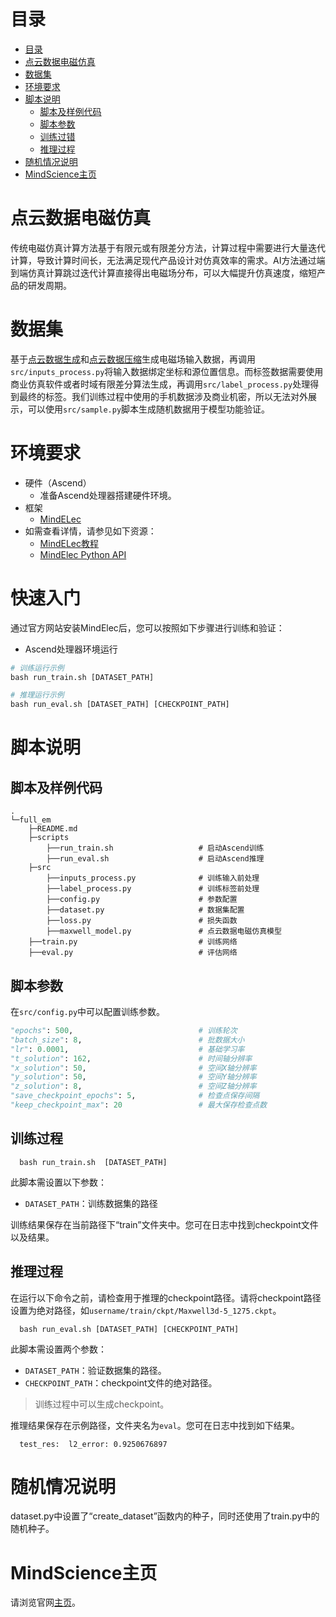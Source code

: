 # 目录

- [目录](#目录)
- [点云数据电磁仿真](#点云数据电磁仿真)
- [数据集](#数据集)
- [环境要求](#环境要求)
- [脚本说明](#脚本说明)
    - [脚本及样例代码](#脚本及样例代码)
    - [脚本参数](#脚本参数)
    - [训练过错](#训练过程)
    - [推理过程](#推理过程)
- [随机情况说明](#随机情况说明)
- [MindScience主页](#mindscience主页)

# 点云数据电磁仿真

传统电磁仿真计算方法基于有限元或有限差分方法，计算过程中需要进行大量迭代计算，导致计算时间长，无法满足现代产品设计对仿真效率的需求。AI方法通过端到端仿真计算跳过迭代计算直接得出电磁场分布，可以大幅提升仿真速度，缩短产品的研发周期。

# 数据集

基于[点云数据生成](https://gitee.com/mindspore/mindscience/tree/master/MindElec/examples/data_driven/pointcloud/generate_pointcloud)和[点云数据压缩](https://gitee.com/mindspore/mindscience/tree/master/MindElec/examples/data_driven/pointcloud/data_compression)生成电磁场输入数据，再调用`src/inputs_process.py`将输入数据绑定坐标和源位置信息。而标签数据需要使用商业仿真软件或者时域有限差分算法生成，再调用`src/label_process.py`处理得到最终的标签。我们训练过程中使用的手机数据涉及商业机密，所以无法对外展示，可以使用`src/sample.py`脚本生成随机数据用于模型功能验证。

# 环境要求

- 硬件（Ascend）
    - 准备Ascend处理器搭建硬件环境。
- 框架
    - [MindELec](https://gitee.com/mindspore/mindscience/tree/master/MindElec)
- 如需查看详情，请参见如下资源：
    - [MindELec教程](https://www.mindspore.cn/mindscience/docs/zh-CN/master/mindelec/intro_and_install.html)
    - [MindElec Python API](https://www.mindspore.cn/mindscience/api/zh-CN/master/mindelec.html)

# 快速入门

通过官方网站安装MindElec后，您可以按照如下步骤进行训练和验证：

- Ascend处理器环境运行

```python
# 训练运行示例
bash run_train.sh [DATASET_PATH]

# 推理运行示例
bash run_eval.sh [DATASET_PATH] [CHECKPOINT_PATH]
```

# 脚本说明

## 脚本及样例代码

```path
.
└─full_em
    ├─README.md
    ├─scripts
        ├──run_train.sh                   # 启动Ascend训练
        ├──run_eval.sh                    # 启动Ascend推理
    ├─src
        ├──inputs_process.py              # 训练输入前处理
        ├──label_process.py               # 训练标签前处理
        ├──config.py                      # 参数配置
        ├──dataset.py                     # 数据集配置
        ├──loss.py                        # 损失函数
        ├──maxwell_model.py               # 点云数据电磁仿真模型
    ├──train.py                           # 训练网络
    ├──eval.py                            # 评估网络
```

## 脚本参数

在`src/config.py`中可以配置训练参数。

```python
"epochs": 500,                            # 训练轮次
"batch_size": 8,                          # 批数据大小
"lr": 0.0001,                             # 基础学习率
"t_solution": 162,                        # 时间轴分辨率
"x_solution": 50,                         # 空间X轴分辨率
"y_solution": 50,                         # 空间Y轴分辨率
"z_solution": 8,                          # 空间Z轴分辨率
"save_checkpoint_epochs": 5,              # 检查点保存间隔
"keep_checkpoint_max": 20                 # 最大保存检查点数
```

## 训练过程

```shell
  bash run_train.sh  [DATASET_PATH]
```

此脚本需设置以下参数：

- `DATASET_PATH`：训练数据集的路径

训练结果保存在当前路径下“train”文件夹中。您可在日志中找到checkpoint文件以及结果。

## 推理过程

在运行以下命令之前，请检查用于推理的checkpoint路径。请将checkpoint路径设置为绝对路径，如`username/train/ckpt/Maxwell3d-5_1275.ckpt`。

```shell
  bash run_eval.sh [DATASET_PATH] [CHECKPOINT_PATH]
```

此脚本需设置两个参数：

- `DATASET_PATH`：验证数据集的路径。
- `CHECKPOINT_PATH`：checkpoint文件的绝对路径。

> 训练过程中可以生成checkpoint。

推理结果保存在示例路径，文件夹名为`eval`。您可在日志中找到如下结果。

```shell
  test_res:  l2_error: 0.9250676897
```

# 随机情况说明

dataset.py中设置了“create_dataset”函数内的种子，同时还使用了train.py中的随机种子。

# MindScience主页

请浏览官网[主页](https://gitee.com/mindspore/mindscience)。
